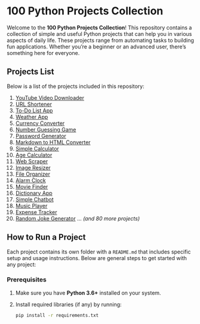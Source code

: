 # 100 Python Projects Collection

Welcome to the **100 Python Projects Collection**! This repository contains a collection of simple and useful Python projects that can help you in various aspects of daily life. These projects range from automating tasks to building fun applications. Whether you’re a beginner or an advanced user, there’s something here for everyone.

## Projects List

Below is a list of the projects included in this repository:

1. [YouTube Video Downloader](#youtube-video-downloader)
2. [URL Shortener](#url-shortener)
3. [To-Do List App](#to-do-list-app)
4. [Weather App](#weather-app)
5. [Currency Converter](#currency-converter)
6. [Number Guessing Game](#number-guessing-game)
7. [Password Generator](#password-generator)
8. [Markdown to HTML Converter](#markdown-to-html-converter)
9. [Simple Calculator](#simple-calculator)
10. [Age Calculator](#age-calculator)
11. [Web Scraper](#web-scraper)
12. [Image Resizer](#image-resizer)
13. [File Organizer](#file-organizer)
14. [Alarm Clock](#alarm-clock)
15. [Movie Finder](#movie-finder)
16. [Dictionary App](#dictionary-app)
17. [Simple Chatbot](#simple-chatbot)
18. [Music Player](#music-player)
19. [Expense Tracker](#expense-tracker)
20. [Random Joke Generator](#random-joke-generator)
... *(and 80 more projects)*

## How to Run a Project

Each project contains its own folder with a `README.md` that includes specific setup and usage instructions. Below are general steps to get started with any project:

### Prerequisites

1. Make sure you have **Python 3.6+** installed on your system.
2. Install required libraries (if any) by running:

   ```bash
   pip install -r requirements.txt
